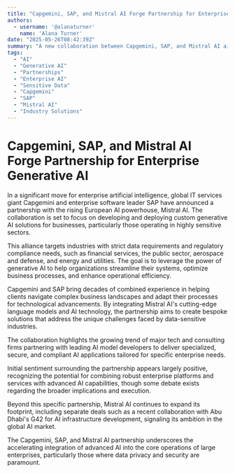 ```yaml
---
title: "Capgemini, SAP, and Mistral AI Forge Partnership for Enterprise Generative AI"
authors:
  - username: '@alanaturner'
    name: 'Alana Turner'
date: "2025-05-26T08:42:39Z"
summary: "A new collaboration between Capgemini, SAP, and Mistral AI aims to bring tailored generative AI solutions to businesses, with a specific focus on sensitive sectors requiring stringent data handling."
tags:
  - "AI"
  - "Generative AI"
  - "Partnerships"
  - "Enterprise AI"
  - "Sensitive Data"
  - "Capgemini"
  - "SAP"
  - "Mistral AI"
  - "Industry Solutions"
---
```


# Capgemini, SAP, and Mistral AI Forge Partnership for Enterprise Generative AI

In a significant move for enterprise artificial intelligence, global IT services giant Capgemini and enterprise software leader SAP have announced a partnership with the rising European AI powerhouse, Mistral AI. The collaboration is set to focus on developing and deploying custom generative AI solutions for businesses, particularly those operating in highly sensitive sectors.

This alliance targets industries with strict data requirements and regulatory compliance needs, such as financial services, the public sector, aerospace and defense, and energy and utilities. The goal is to leverage the power of generative AI to help organizations streamline their systems, optimize business processes, and enhance operational efficiency.

Capgemini and SAP bring decades of combined experience in helping clients navigate complex business landscapes and adapt their processes for technological advancements. By integrating Mistral AI's cutting-edge language models and AI technology, the partnership aims to create bespoke solutions that address the unique challenges faced by data-sensitive industries.

The collaboration highlights the growing trend of major tech and consulting firms partnering with leading AI model developers to deliver specialized, secure, and compliant AI applications tailored for specific enterprise needs.

Initial sentiment surrounding the partnership appears largely positive, recognizing the potential for combining robust enterprise platforms and services with advanced AI capabilities, though some debate exists regarding the broader implications and execution.

Beyond this specific partnership, Mistral AI continues to expand its footprint, including separate deals such as a recent collaboration with Abu Dhabi's G42 for AI infrastructure development, signaling its ambition in the global AI market.

The Capgemini, SAP, and Mistral AI partnership underscores the accelerating integration of advanced AI into the core operations of large enterprises, particularly those where data privacy and security are paramount.
